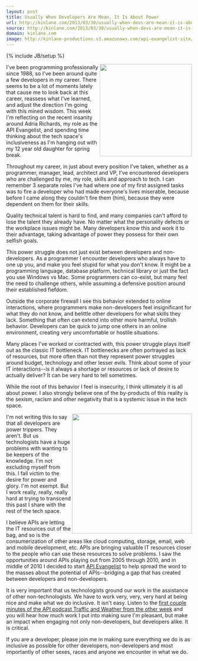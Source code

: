 ```yaml
---
layout: post
title: Usually When Developers Are Mean, It Is About Power
url: http://kinlane.com/2013/03/30/usually-when-devs-are-mean-it-is-about-power/
source: http://kinlane.com/2013/03/30/usually-when-devs-are-mean-it-is-about-power/
domain: kinlane.com
image: http://kinlane-productions.s3.amazonaws.com/api-evangelist-site/blog/angry-bird.jpg
---
```

{% include JB/setup %}

<p>
     <a href="http://www.fanpop.com/clubs/angry-birds-are-amazing/images/32024326/title/angry-bird-photo" target="_blank"><img class="c1" src="https://s3.amazonaws.com/kinlane-productions/angry-bird.jpg" alt="" width="250" align="right" /></a>
</p>
<p>
     I've been programming professionally since 1988, so I've been around quite a few developers in my career. There seems to be a lot of moments lately that cause me to look back at this career, reassess what I've learned, and adjust the direction I'm going with this mined wisdom.  This week I'm reflecting on the recent insanity around Adria Richards, my role as the API Evangelist, and spending time thinking about the tech space's inclusiveness as I'm hanging out with my 12 year old daughter for spring break.
</p>
<p>
     Throughout my career, in just about every position I've taken, whether as a programmer, manager, lead, architect and VP, I've encountered developers who are challenged by me, my role, skills and approach to tech. I can remember 3 separate roles I've had where one of my first assigned tasks was to fire a developer who had made everyone's lives miserable, because before I came along they couldn't fire them (him), because they were dependent on them for their skills.
</p>
<p>
     Quality technical talent is hard to find, and many companies can't afford to lose the talent they already have. No matter what the personality defects or the workplace issues might be. Many developers know this and work it to their advantage, taking advantage of power they possess for their own selfish goals.
</p>
<p>
     This power struggle does not just exist between developers and non-developers. As a programmer I encounter developers who always have to one up you, and make you feel stupid for what you don't know. It might be a programming language, database platform, technical library or just the fact you use Windows vs Mac. Some programmers can co-exist, but many feel the need to challenge others, while assuming a defensive position around their established fiefdom.
</p>
<p>
     Outside the corporate firewall I see this behavior extended to online interactions, where programmers make non-developers feel insignificant for what they do not know, and belittle other developers for what skills they lack. Something that often can extend into other more harmful, trollish behavior. Developers can be quick to jump one others in an online environment, creating very uncomfortable or hostile situations.
</p>
<p>
     Many places I've worked or contracted with, this power struggle plays itself out as the classic IT bottleneck. IT bottlenecks are often portrayed as lack of resources, but more often than not they represent power struggles around budget, technology and other lesser evils. Think about some of your IT interactions--is it always a shortage or resources or lack of desire to actually deliver? It can be very hard to tell sometimes.
</p>
<p>
     While the root of this behavior I feel is insecurity, I think ultimately it is all about power. I also strongly believe one of the by-products of this reality is the sexism, racism and other negativity that is a systemic issue in the tech space.
</p>
<p>
     <img class="c1" src="https://s3.amazonaws.com/kinlane-productions/information-technology.jpg" alt="" width="325" align="right" />
</p>
<p>
     I'm not writing this to say that all developers are power trippers. They aren't. But us technologists have a huge problems with wanting to be keepers of the knowledge. I'm not excluding myself from this. I fall victim to the desire for power and glory. I'm not exempt. But I work really, really, really hard at trying to transcend this past I share with the rest of the tech space.
</p>
<p>
     I believe APIs are letting the IT resources out of the bag, and so is the consumerization of other areas like cloud computing, storage, email, web and mobile development, etc. APIs are bringing valuable IT resources closer to the people who can use these resources to solve problems. I saw the opportunities around APIs playing out from 2005 through 2010, and in middle of 2010 I decided to start <a title="API Evangelist" href="http://apievangelist.com">API Evangelist</a> to help spread the word to the masses about the potential of APIs--bridging a gap that has created between developers and non-developers.
</p>
<p>
     It is very important that us technologists ground our work in the assistance of other non-technologists. We have to work very, very, very hard at being nice and make what we do inclusive. It isn't easy. Listen to the <a href="http://trafficandweather.io/post/44802468357/episode-7-i-went-through-three-cliches-there">first couple minutes of the API podcast Traffic and Weather from the other week</a> and you will hear how much work I put into making sure I'm pleasant, but make an impact when engaging not only non-developers, but developers alike. It is critical.
</p>
<p>
     If you are a developer, please join me in making sure everything we do is as inclusive as possible for other developers, non-developers and most importantly of other sexes, races and anyone we encounter in what we do.
</p>